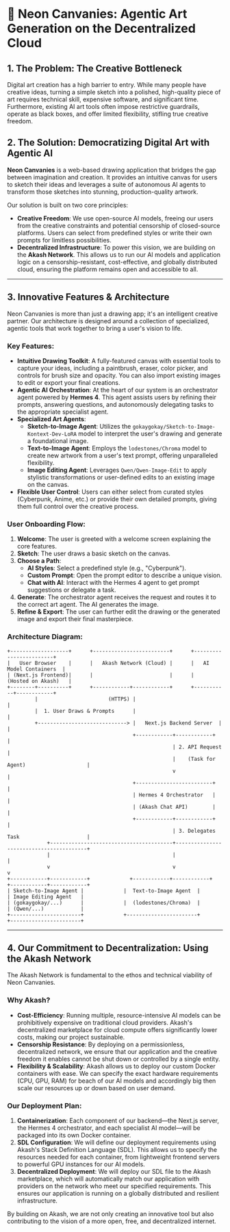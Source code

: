 # 🎨 Neon Canvanies: Agentic Art Generation on the Decentralized Cloud


## 1. The Problem: The Creative Bottleneck

Digital art creation has a high barrier to entry. While many people have creative ideas, turning a simple sketch into a polished, high-quality piece of art requires technical skill, expensive software, and significant time. Furthermore, existing AI art tools often impose restrictive guardrails, operate as black boxes, and offer limited flexibility, stifling true creative freedom.

## 2. The Solution: Democratizing Digital Art with Agentic AI

**Neon Canvanies** is a web-based drawing application that bridges the gap between imagination and creation. It provides an intuitive canvas for users to sketch their ideas and leverages a suite of autonomous AI agents to transform those sketches into stunning, production-quality artwork.

Our solution is built on two core principles:
*   **Creative Freedom**: We use open-source AI models, freeing our users from the creative constraints and potential censorship of closed-source platforms. Users can select from predefined styles or write their own prompts for limitless possibilities.
*   **Decentralized Infrastructure**: To power this vision, we are building on the **Akash Network**. This allows us to run our AI models and application logic on a censorship-resistant, cost-effective, and globally distributed cloud, ensuring the platform remains open and accessible to all.

---

## 3. Innovative Features & Architecture

Neon Canvanies is more than just a drawing app; it's an intelligent creative partner. Our architecture is designed around a collection of specialized, agentic tools that work together to bring a user's vision to life.

### Key Features:

*   **Intuitive Drawing Toolkit**: A fully-featured canvas with essential tools to capture your ideas, including a paintbrush, eraser, color picker, and controls for brush size and opacity. You can also import existing images to edit or export your final creations.
*   **Agentic AI Orchestration**: At the heart of our system is an orchestrator agent powered by **Hermes 4**. This agent assists users by refining their prompts, answering questions, and autonomously delegating tasks to the appropriate specialist agent.
*   **Specialized Art Agents**:
    *   **Sketch-to-Image Agent**: Utilizes the `gokaygokay/Sketch-to-Image-Kontext-Dev-LoRA` model to interpret the user's drawing and generate a foundational image.
    *   **Text-to-Image Agent**: Employs the `lodestones/Chroma` model to create new artwork from a user's text prompt, offering unparalleled flexibility.
    *   **Image Editing Agent**: Leverages `Qwen/Qwen-Image-Edit` to apply stylistic transformations or user-defined edits to an existing image on the canvas.
*   **Flexible User Control**: Users can either select from curated styles (Cyberpunk, Anime, etc.) or provide their own detailed prompts, giving them full control over the creative process.

### User Onboarding Flow:

1.  **Welcome**: The user is greeted with a welcome screen explaining the core features.
2.  **Sketch**: The user draws a basic sketch on the canvas.
3.  **Choose a Path**:
    *   **AI Styles**: Select a predefined style (e.g., "Cyberpunk").
    *   **Custom Prompt**: Open the prompt editor to describe a unique vision.
    *   **Chat with AI**: Interact with the Hermes 4 agent to get prompt suggestions or delegate a task.
4.  **Generate**: The orchestrator agent receives the request and routes it to the correct art agent. The AI generates the image.
5.  **Refine & Export**: The user can further edit the drawing or the generated image and export their final masterpiece.

### Architecture Diagram:

```
+-------------------+      +-------------------------+      +------------------------+
|   User Browser    |      |   Akash Network (Cloud) |      |   AI Model Containers  |
| (Next.js Frontend)|      |                         |      |    (Hosted on Akash)   |
+--------+----------+      +------------+------------+      +-----------+------------+
         |                       (HTTPS) |                             |
         |  1. User Draws & Prompts      |                             |
         +-----------------------------> |   Next.js Backend Server  |                             |
                                         +------------+------------+                             |
                                                      | 2. API Request                         |
                                                      |    (Task for Agent)                    |
                                                      v                                        |
                                         +-------------------------+                             |
                                         | Hermes 4 Orchestrator   |                             |
                                         | (Akash Chat API)        |                             |
                                         +------------+------------+                             |
                                                      | 3. Delegates Task                      |
             +----------------------------------------+-----------------------------------------+
             |                                        |                                         |
             v                                        v                                         v
+------------+------------+             +------------+------------+             +------------+------------+
| Sketch-to-Image Agent |             |  Text-to-Image Agent  |             | Image Editing Agent   |
| (gokaygokay/...)      |             |  (lodestones/Chroma)  |             | (Qwen/...)            |
+-----------------------+             +-----------------------+             +-----------------------+
```

---

## 4. Our Commitment to Decentralization: Using the Akash Network

The Akash Network is fundamental to the ethos and technical viability of Neon Canvanies.

### Why Akash?
*   **Cost-Efficiency**: Running multiple, resource-intensive AI models can be prohibitively expensive on traditional cloud providers. Akash's decentralized marketplace for cloud compute offers significantly lower costs, making our project sustainable.
*   **Censorship Resistance**: By deploying on a permissionless, decentralized network, we ensure that our application and the creative freedom it enables cannot be shut down or controlled by a single entity.
*   **Flexibility & Scalability**: Akash allows us to deploy our custom Docker containers with ease. We can specify the exact hardware requirements (CPU, GPU, RAM) for beach of our AI models and accordingly big then scale our resources up or down based on user demand.

### Our Deployment Plan:

1.  **Containerization**: Each component of our backend—the Next.js server, the Hermes 4 orchestrator, and each specialist AI model—will be packaged into its own Docker container.
2.  **SDL Configuration**: We will define our deployment requirements using Akash's Stack Definition Language (SDL). This allows us to specify the resources needed for each container, from lightweight frontend servers to powerful GPU instances for our AI models.
3.  **Decentralized Deployment**: We will deploy our SDL file to the Akash marketplace, which will automatically match our application with providers on the network who meet our specified requirements. This ensures our application is running on a globally distributed and resilient infrastructure.

By building on Akash, we are not only creating an innovative tool but also contributing to the vision of a more open, free, and decentralized internet.

